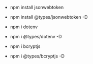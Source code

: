 

- npm install jsonwebtoken 
- npm install @types/jsonwebtoken -D


- npm i dotenv
- npm i @types/dotenv -D



- npm i bcryptjs
- npm i @types/bcryptjs -D

